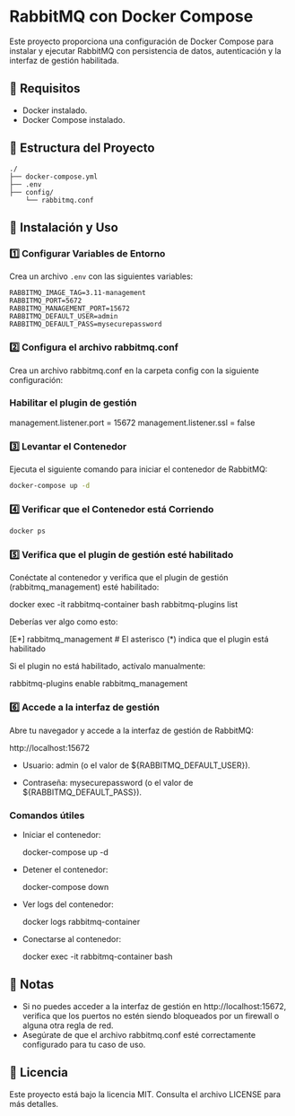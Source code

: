 # RabbitMQ con Docker Compose

Este proyecto proporciona una configuración de Docker Compose para instalar y ejecutar RabbitMQ con persistencia de datos, autenticación y la interfaz de gestión habilitada.

## 📌 Requisitos
- Docker instalado.
- Docker Compose instalado.

## 📂 Estructura del Proyecto
```
./
├── docker-compose.yml
├── .env
├── config/
    └── rabbitmq.conf
```

## 🚀 Instalación y Uso

### 1️⃣ Configurar Variables de Entorno
Crea un archivo `.env` con las siguientes variables:
```
RABBITMQ_IMAGE_TAG=3.11-management
RABBITMQ_PORT=5672
RABBITMQ_MANAGEMENT_PORT=15672
RABBITMQ_DEFAULT_USER=admin
RABBITMQ_DEFAULT_PASS=mysecurepassword
```

### 2️⃣ Configura el archivo rabbitmq.conf

Crea un archivo rabbitmq.conf en la carpeta config con la siguiente configuración:

### Habilitar el plugin de gestión
management.listener.port = 15672
management.listener.ssl = false

### 3️⃣ Levantar el Contenedor
Ejecuta el siguiente comando para iniciar el contenedor de RabbitMQ:
```bash
docker-compose up -d
```

### 4️⃣ Verificar que el Contenedor está Corriendo
```bash
docker ps
```

### 5️⃣ Verifica que el plugin de gestión esté habilitado

Conéctate al contenedor y verifica que el plugin de gestión (rabbitmq_management) esté habilitado:

docker exec -it rabbitmq-container bash
rabbitmq-plugins list

Deberías ver algo como esto:

[E*] rabbitmq_management                # El asterisco (*) indica que el plugin está habilitado

Si el plugin no está habilitado, actívalo manualmente:

rabbitmq-plugins enable rabbitmq_management

### 6️⃣ Accede a la interfaz de gestión

Abre tu navegador y accede a la interfaz de gestión de RabbitMQ:

http://localhost:15672

- Usuario: admin (o el valor de ${RABBITMQ_DEFAULT_USER}).

- Contraseña: mysecurepassword (o el valor de ${RABBITMQ_DEFAULT_PASS}).


### Comandos útiles
- Iniciar el contenedor:

    docker-compose up -d

- Detener el contenedor:

    docker-compose down

- Ver logs del contenedor:

    docker logs rabbitmq-container

- Conectarse al contenedor:

    docker exec -it rabbitmq-container bash

## 📌 Notas
- Si no puedes acceder a la interfaz de gestión en http://localhost:15672, verifica que los puertos no estén siendo bloqueados por un firewall o alguna otra regla de red.
- Asegúrate de que el archivo rabbitmq.conf esté correctamente configurado para tu caso de uso.

## 📜 Licencia
Este proyecto está bajo la licencia MIT. Consulta el archivo LICENSE para más detalles.